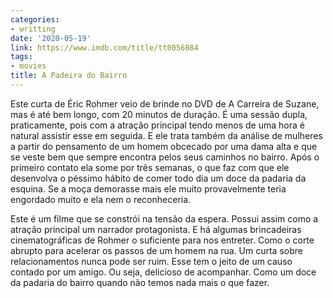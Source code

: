 ```yaml
---
categories:
- writting
date: '2020-05-19'
link: https://www.imdb.com/title/tt0056884
tags:
- movies
title: A Padeira do Bairro
---
```


Este curta de Éric Rohmer veio de brinde no DVD de A Carreira de Suzane, mas é até bem longo, com 20 minutos de duração. É uma sessão dupla, praticamente, pois com a atração principal tendo menos de uma hora é natural assistir esse em seguida. E ele trata também da análise de mulheres a partir do pensamento de um homem obcecado por uma dama alta e que se veste bem que sempre encontra pelos seus caminhos no bairro. Após o primeiro contato ela some por três semanas, o que faz com que ele desenvolva o péssimo hábito de comer todo dia um doce da padaria da esquina. Se a moça demorasse mais ele muito provavelmente teria engordado muito e ela nem o reconheceria.

Este é um filme que se constrói na tensão da espera. Possui assim como a atração principal um narrador protagonista. E há algumas brincadeiras cinematográficas de Rohmer o suficiente para nos entreter. Como o corte abrupto para acelerar os passos de um homem na rua. Um curta sobre relacionamentos nunca pode ser ruim. Esse tem o jeito de um causo contado por um amigo. Ou seja, delicioso de acompanhar. Como um doce da padaria do bairro quando não temos nada mais o que fazer.